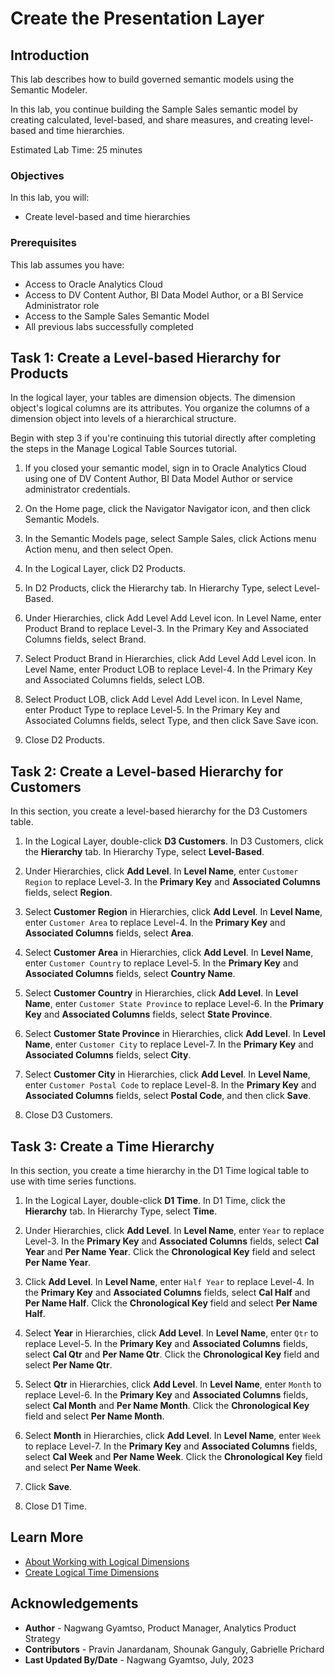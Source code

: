 # Create the Presentation Layer

## Introduction

This lab describes how to build governed semantic models using the Semantic Modeler.

In this lab, you continue building the Sample Sales semantic model by creating calculated, level-based, and share measures, and creating level-based and time hierarchies.

Estimated Lab Time: 25 minutes

### Objectives

In this lab, you will:
* Create level-based and time hierarchies

### Prerequisites

This lab assumes you have:
* Access to Oracle Analytics Cloud
* Access to DV Content Author, BI Data Model Author, or a BI Service Administrator role
* Access to the Sample Sales Semantic Model
* All previous labs successfully completed


## Task 1: Create a Level-based Hierarchy for Products

In the logical layer, your tables are dimension objects. The dimension object's logical columns are its attributes. You organize the columns of a dimension object into levels of a hierarchical structure.

Begin with step 3 if you're continuing this tutorial directly after completing the steps in the Manage Logical Table Sources tutorial.

1. If you closed your semantic model, sign in to Oracle Analytics Cloud using one of DV Content Author, BI Data Model Author or service administrator credentials.

2. On the Home page, click the Navigator Navigator icon, and then click Semantic Models.

3. In the Semantic Models page, select Sample Sales, click Actions menu Action menu, and then select Open.

4. In the Logical Layer, click D2 Products.

5. In D2 Products, click the Hierarchy tab. In Hierarchy Type, select Level-Based.

6. Under Hierarchies, click Add Level Add Level icon. In Level Name, enter Product Brand to replace Level-3. In the Primary Key and Associated Columns fields, select Brand.

7. Select Product Brand in Hierarchies, click Add Level Add Level icon. In Level Name, enter Product LOB to replace Level-4. In the Primary Key and Associated Columns fields, select LOB.

8. Select Product LOB, click Add Level Add Level icon. In Level Name, enter Product Type to replace Level-5. In the Primary Key and Associated Columns fields, select Type, and then click Save Save icon.

9. Close D2 Products.

## Task 2: Create a Level-based Hierarchy for Customers

In this section, you create a level-based hierarchy for the D3 Customers table.

1. In the Logical Layer, double-click **D3 Customers**. In D3 Customers, click the **Hierarchy** tab. In Hierarchy Type, select **Level-Based**.

2. Under Hierarchies, click **Add Level**. In **Level Name**, enter <code>Customer Region</code> to replace Level-3. In the **Primary Key** and **Associated Columns** fields, select **Region**.

3. Select **Customer Region** in Hierarchies, click **Add Level**. In **Level Name**, enter <code>Customer Area</code> to replace Level-4. In the **Primary Key** and **Associated Columns** fields, select **Area**.

4. Select **Customer Area** in Hierarchies, click **Add Level**. In **Level Name**, enter <code>Customer Country</code> to replace Level-5. In the **Primary Key** and **Associated Columns** fields, select **Country Name**.

5. Select **Customer Country** in Hierarchies, click **Add Level**. In **Level Name**, enter <code>Customer State Province</code> to replace Level-6. In the **Primary Key** and **Associated Columns** fields, select **State Province**.

6. Select **Customer State Province** in Hierarchies, click **Add Level**. In **Level Name**, enter <code>Customer City</code> to replace Level-7. In the **Primary Key** and **Associated Columns** fields, select **City**.

7. Select **Customer City** in Hierarchies, click **Add Level**. In **Level Name**, enter <code>Customer Postal Code</code> to replace Level-8. In the **Primary Key** and **Associated Columns** fields, select **Postal Code**, and then click **Save**.

8. Close D3 Customers.


## Task 3: Create a Time Hierarchy

In this section, you create a time hierarchy in the D1 Time logical table to use with time series functions.

1. In the Logical Layer, double-click **D1 Time**. In D1 Time, click the **Hierarchy** tab. In Hierarchy Type, select **Time**.

2. Under Hierarchies, click **Add Level**. In **Level Name**, enter <code>Year</code> to replace Level-3. In the **Primary Key** and **Associated Columns** fields, select **Cal Year** and **Per Name Year**. Click the **Chronological Key** field and select **Per Name Year**.

3. Click **Add Level**. In **Level Name**, enter <code>Half Year</code> to replace Level-4. In the **Primary Key** and **Associated Columns** fields, select **Cal Half** and **Per Name Half**. Click the **Chronological Key** field and select **Per Name Half**.

4. Select **Year** in Hierarchies, click **Add Level**. In **Level Name**, enter <code>Qtr</code> to replace Level-5. In the **Primary Key** and **Associated Columns** fields, select **Cal Qtr** and **Per Name Qtr**. Click the **Chronological Key** field and select **Per Name Qtr**.

5. Select **Qtr** in Hierarchies, click **Add Level**. In **Level Name**, enter <code>Month</code> to replace Level-6. In the **Primary Key** and **Associated Columns** fields, select **Cal Month** and **Per Name Month**. Click the **Chronological Key** field and select **Per Name Month**.

6. Select **Month** in Hierarchies, click **Add Level**. In **Level Name**, enter <code>Week</code> to replace Level-7. In the **Primary Key** and **Associated Columns** fields, select **Cal Week** and **Per Name Week**. Click the **Chronological Key** field and select **Per Name Week**.

7. Click **Save**.

8. Close D1 Time.

## Learn More
* [About Working with Logical Dimensions](https://docs.oracle.com/en/cloud/paas/analytics-cloud/acmdg/working-logical-hierarchies.html#ACMDG-GUID-9AF96F03-ABBA-43EF-80C9-A8ED6F018DE8)
* [Create Logical Time Dimensions](https://docs.oracle.com/en/cloud/paas/analytics-cloud/acmdg/model-time-series-data.html#ACMDG-GUID-8EC7B9D0-7A0D-4520-9A90-82D625518D4E)

## Acknowledgements
* **Author** - Nagwang Gyamtso, Product Manager, Analytics Product Strategy
* **Contributors** - Pravin Janardanam, Shounak Ganguly, Gabrielle Prichard
* **Last Updated By/Date** - Nagwang Gyamtso, July, 2023
